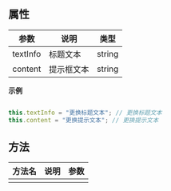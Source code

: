 ##   属性  
 
| 参数    | 说明      | 类型 |
| ------- |---------|-----| 
|  textInfo  |  标题文本  |  string  | 
|  content  |  提示框文本  |  string  |  
 
**示例**
```javascript

this.textInfo = "更换标题文本"; // 更换标题文本
this.content = "更换提示文本"; // 更换提示文本

```

 ##   方法  
  
 | 方法名    | 说明      | 参数 |
 | ------- |---------|-----| 
 |    |    |    | 


